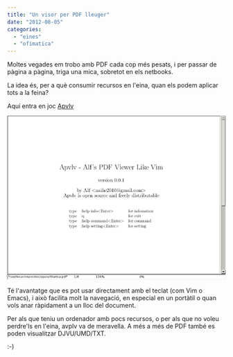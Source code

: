 ```yaml
---
title: "Un visor per PDF lleuger"
date: "2012-08-05"
categories: 
  - "eines"
  - "ofimatica"
---
```


Moltes vegades em trobo amb PDF cada cop més pesats, i per passar de pàgina a pàgina, triga una mica, sobretot en els netbooks.

La idea és, per a què consumir recursos en l'eina, quan els podem aplicar tots a la feina?

Aquí entra en joc [Apvlv](http://naihe2010.github.com/apvlv/)

![19628_081013224757](images/19628_081013224757.jpg)

Té l'avantatge que es pot usar directament amb el teclat (com Vim o Emacs), i això facilita molt la navegació, en especial en un portàtil o quan vols anar ràpidament a un lloc del document.

Per als que teniu un ordenador amb pocs recursos, o per als que no voleu perdre'ls en l'eina, avplv va de meravella. A més a més de PDF també es poden visualitzar DJVU/UMD/TXT.

:-)
